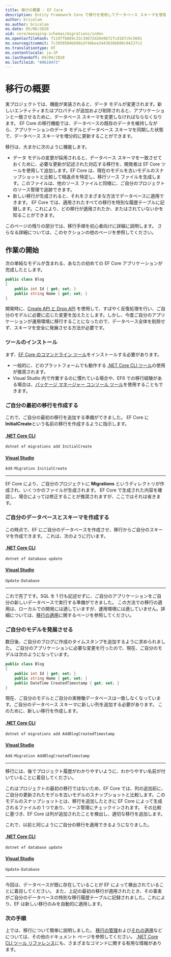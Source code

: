 ```yaml
---
title: 移行の概要 - EF Core
description: Entity Framework Core で移行を使用してデータベース スキーマを管理する方法の概要
author: bricelam
ms.author: bricelam
ms.date: 05/06/2020
uid: core/managing-schemas/migrations/index
ms.openlocfilehash: f1197fb869c33c34672d20e9b727cd187c9c5601
ms.sourcegitcommit: 7c3939504bb9da3f46bea3443638b808c04227c2
ms.translationtype: HT
ms.contentlocale: ja-JP
ms.lasthandoff: 09/09/2020
ms.locfileid: "89619473"
---
```

# <a name="migrations-overview"></a>移行の概要

実プロジェクトでは、機能が実装されると、データ モデルが変更されます。新しいエンティティまたはプロパティが追加および削除されると、アプリケーションと一致させるために、データベース スキーマを変更しなければならなくなります。 EF Core の移行機能では、データベースの既存のデータを維持しながら、アプリケーションのデータ モデルとデータベース スキーマを同期した状態で、データベース スキーマを増分的に更新することができます。

移行は、大まかに次のように機能します。

* データ モデルの変更が採用されると、データベース スキーマを一致させておくために、必要な更新が記述された対応する移行を、開発者は EF Core ツールを使用して追加します。EF Core は、現在のモデルを古いモデルのスナップショットと比較して相違点を特定し、移行ソース ファイルを生成します。このファイルは、他のソース ファイルと同様に、ご自分のプロジェクトのソース管理で追跡できます。
* 新しい移行が生成されると、それをさまざまな方法でデータベースに適用できます。 EF Core では、適用されたすべての移行を特別な履歴テーブルに記録します。これにより、どの移行が適用されたか、またはされていないかを知ることができます。

このページの残りの部分では、移行手順を初心者向けに詳細に説明します。 さらなる詳細については、このセクションの他のページを参照してください。

## <a name="getting-started"></a>作業の開始

次の単純なモデルが含まれる、あなたの初めての EF Core アプリケーションが完成したとします。

```c#
public class Blog
{
    public int Id { get; set; }
    public string Name { get; set; }
}
```

開発時に、[Create API と Drop API](xref:core/managing-schemas/ensure-created) を使用して、すばやく反復処理を行い、ご自分のモデルに必要に応じた変更を加えたとします。しかし、今度ご自分のアプリケーションが運用環境に移行することになったので、データベース全体を削除せず、スキーマを安全に発展させる方法が必要です。

### <a name="install-the-tools"></a>ツールのインストール

まず、[EF Core のコマンドライン ツール](xref:core/miscellaneous/cli/index)をインストールする必要があります。

* 一般的に、どのプラットフォームでも動作する [.NET Core CLI ツール](xref:core/miscellaneous/cli/dotnet)の使用が推奨されます。
* Visual Studio 内で作業するのに慣れている場合や、EF6 での移行経験がある場合は、[パッケージ マネージャー コンソール ツール](xref:core/miscellaneous/cli/powershell)を使用することもできます。

### <a name="create-your-first-migration"></a>ご自分の最初の移行を作成する

これで、ご自分の最初の移行を追加する準備ができました。 EF Core に **InitialCreate**という名前の移行を作成するように指示します。

#### <a name="net-core-cli"></a>[.NET Core CLI](#tab/dotnet-core-cli)

```dotnetcli
dotnet ef migrations add InitialCreate
```

#### <a name="visual-studio"></a>[Visual Studio](#tab/vs)

``` powershell
Add-Migration InitialCreate
```

***

EF Core により、ご自分のプロジェクトに **Migrations** というディレクトリが作成され、いくつかのファイルが生成されます。 EF Core で生成された内容を確認し、場合によっては修正することが推奨されますが、ここではそれは省きます。

### <a name="create-your-database-and-schema"></a>ご自分のデータベースとスキーマを作成する

この時点で、EF にご自分のデータベースを作成させ、移行からご自分のスキーマを作成できます。 これは、次のように行います。

#### <a name="net-core-cli"></a>[.NET Core CLI](#tab/dotnet-core-cli)

```dotnetcli
dotnet ef database update
```
#### <a name="visual-studio"></a>[Visual Studio](#tab/vs)

``` powershell
Update-Database
```

***

これで完了です。SQL を 1 行も記述せずに、ご自分のアプリケーションをご自分の新しいデータベースで実行する準備ができました。 この方法での移行の適用は、ローカルでの開発には適していますが、運用環境には適していません。詳細については、[移行の適用](xref:core/managing-schemas/migrations/applying)に関するページを参照してください。

### <a name="evolving-your-model"></a>ご自分のモデルを発展させる

数日後、ご自分のブログに作成のタイムスタンプを追加するように求められました。 ご自分のアプリケーションに必要な変更を行ったので、現在、ご自分のモデルは次のようになっています。

```c#
public class Blog
{
    public int Id { get; set; }
    public string Name { get; set; }
    public DateTime CreatedTimestamp { get; set; }
}
```

現在、ご自分のモデルとご自分の実稼働データベースは一致しなくなっています。ご自分のデータベース スキーマに新しい列を追加する必要があります。 このために、新しい移行を作成します。

#### <a name="net-core-cli"></a>[.NET Core CLI](#tab/dotnet-core-cli)

```dotnetcli
dotnet ef migrations add AddBlogCreatedTimestamp
```

#### <a name="visual-studio"></a>[Visual Studio](#tab/vs)

``` powershell
Add-Migration AddBlogCreatedTimestamp
```

***

移行には、後でプロジェクト履歴がわかりやすいように、わかりやすい名前が付いていることに着目してください。

これはプロジェクトの最初の移行ではないため、EF Core では、列の追加前に、ご自分の更新されたモデルを古いモデルのスナップショットと比較します。このモデルのスナップショットとは、移行を追加したときに EF Core によって生成されるファイルの 1 つであり、ソース管理にチェックインされます。 その比較に基づき、EF Core は列が追加されたことを検出し、適切な移行を追加します。

これで、以前と同じようにご自分の移行を適用できるようになりました。

#### <a name="net-core-cli"></a>[.NET Core CLI](#tab/dotnet-core-cli)

```dotnetcli
dotnet ef database update
```
#### <a name="visual-studio"></a>[Visual Studio](#tab/vs)

``` powershell
Update-Database
```

***

今回は、データベースが既に存在していることが EF によって検出されていることに着目してください。 また、上記の最初の移行が適用されたとき、その事実がご自分のデータベースの特別な移行履歴テーブルに記録されました。これにより、EF は新しい移行のみを自動的に適用します。

### <a name="next-steps"></a>次の手順

上では、移行について簡単に説明しました。 [移行の管理](xref:core/managing-schemas/migrations/managing)および[それの適用](xref:core/managing-schemas/migrations/applying)などについては、その他のドキュメント ページを参照してください。 [.NET Core CLI ツール リファレンス](xref:core/miscellaneous/cli/index)にも、さまざまなコマンドに関する有用な情報があります。
